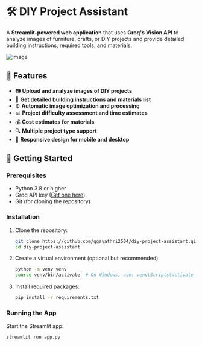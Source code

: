 # 🛠️ DIY Project Assistant

A **Streamlit-powered web application** that uses **Groq's Vision API** to analyze images of furniture, crafts, or DIY projects and provide detailed building instructions, required tools, and materials.

![image](https://github.com/user-attachments/assets/552fc222-0fdf-4b30-9389-7b36da9b9fc3)

## 🌟 Features

- 📷 **Upload and analyze images of DIY projects**
- 🔧 **Get detailed building instructions and materials list**
- ⚙️ **Automatic image optimization and processing**
- 📊 **Project difficulty assessment and time estimates**
- 💰 **Cost estimates for materials**
- 🔍 **Multiple project type support**
- 📱 **Responsive design for mobile and desktop**

## 🚀 Getting Started

### Prerequisites

- Python 3.8 or higher
- Groq API key ([Get one here](https://groq.com))
- Git (for cloning the repository)

### Installation

1. Clone the repository:

    ```bash
    git clone https://github.com/ggayathri2504/diy-project-assistant.git
    cd diy-project-assistant
    ```

2. Create a virtual environment (optional but recommended):

    ```bash
    python -m venv venv
    source venv/bin/activate  # On Windows, use: venv\Scripts\activate
    ```

3. Install required packages:

    ```bash
    pip install -r requirements.txt
    ```

### Running the App

Start the Streamlit app:

```bash
streamlit run app.py
